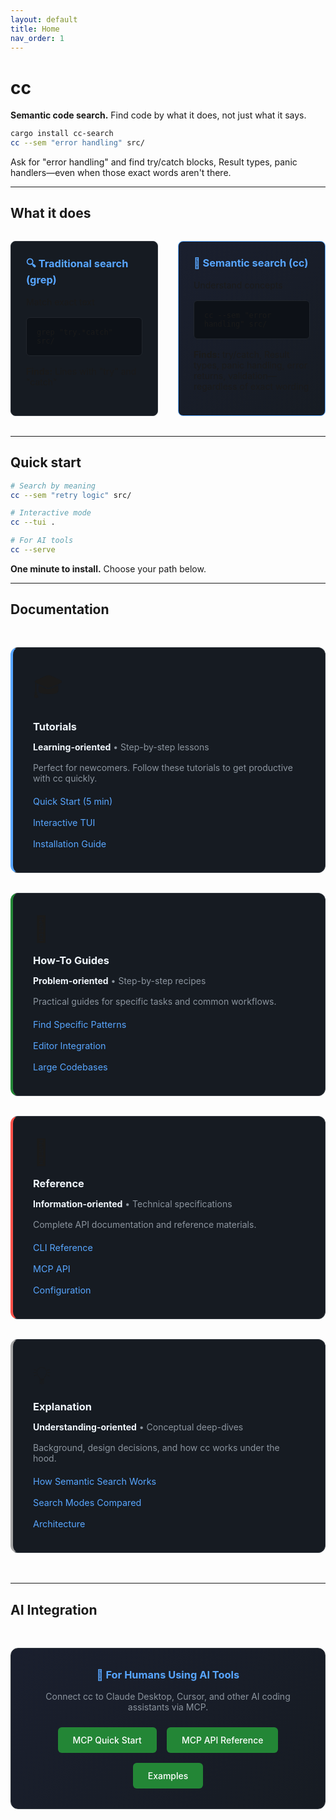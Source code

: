 ```yaml
---
layout: default
title: Home
nav_order: 1
---
```


# cc

**Semantic code search.** Find code by what it does, not just what it says.

```bash
cargo install cc-search
cc --sem "error handling" src/
```

Ask for "error handling" and find try/catch blocks, Result types, panic handlers—even when those exact words aren't there.

---

## What it does

<div class="comparison-box">
<div class="comparison-item">
<h3>🔍 Traditional search (grep)</h3>
<p>Match exact text</p>
<pre><code>grep "try.*catch" src/</code></pre>
<p><strong>Finds:</strong> Lines with "try" and "catch"</p>
</div>

<div class="comparison-item highlight">
<h3>🧠 Semantic search (cc)</h3>
<p>Understand concepts</p>
<pre><code>cc --sem "error handling" src/</code></pre>
<p><strong>Finds:</strong> try/catch, Result types, panic handling, error returns, validation—regardless of exact wording</p>
</div>
</div>

---

## Quick start

```bash
# Search by meaning
cc --sem "retry logic" src/

# Interactive mode
cc --tui .

# For AI tools
cc --serve
```

**One minute to install.** Choose your path below.

---

## Documentation

<div class="divio-grid">

<div class="divio-card tutorial">
<div class="divio-icon">🎓</div>
<h3><a href="tutorials/">Tutorials</a></h3>
<p><strong>Learning-oriented</strong> • Step-by-step lessons</p>
<p>Perfect for newcomers. Follow these tutorials to get productive with cc quickly.</p>
<div class="divio-links">
<a href="tutorials/quick-start.html">Quick Start (5 min)</a>
<a href="tutorials/first-tui-session.html">Interactive TUI</a>
<a href="tutorials/installation.html">Installation Guide</a>
</div>
</div>

<div class="divio-card how-to">
<div class="divio-icon">🔧</div>
<h3><a href="how-to/">How-To Guides</a></h3>
<p><strong>Problem-oriented</strong> • Step-by-step recipes</p>
<p>Practical guides for specific tasks and common workflows.</p>
<div class="divio-links">
<a href="how-to/find-patterns.html">Find Specific Patterns</a>
<a href="how-to/editor-integration.html">Editor Integration</a>
<a href="how-to/large-codebases.html">Large Codebases</a>
</div>
</div>

<div class="divio-card reference">
<div class="divio-icon">📖</div>
<h3><a href="reference/">Reference</a></h3>
<p><strong>Information-oriented</strong> • Technical specifications</p>
<p>Complete API documentation and reference materials.</p>
<div class="divio-links">
<a href="reference/cli.html">CLI Reference</a>
<a href="reference/mcp-api.html">MCP API</a>
<a href="how-to/configuration.html">Configuration</a>
</div>
</div>

<div class="divio-card explanation">
<div class="divio-icon">💡</div>
<h3><a href="explanation/">Explanation</a></h3>
<p><strong>Understanding-oriented</strong> • Conceptual deep-dives</p>
<p>Background, design decisions, and how cc works under the hood.</p>
<div class="divio-links">
<a href="explanation/semantic-search.html">How Semantic Search Works</a>
<a href="explanation/search-modes.html">Search Modes Compared</a>
<a href="explanation/architecture.html">Architecture</a>
</div>
</div>

</div>

---

## AI Integration

<div class="ai-integration">
<div class="ai-card">
<h3>🤖 For Humans Using AI Tools</h3>
<p>Connect cc to Claude Desktop, Cursor, and other AI coding assistants via MCP.</p>
<div class="ai-links">
<a href="ai-integration/mcp-quickstart.html">MCP Quick Start</a>
<a href="reference/mcp-api.html">MCP API Reference</a>
<a href="ai-integration/examples.html">Examples</a>
</div>
</div>
</div>

<style>
.comparison-box {
  display: grid;
  grid-template-columns: 1fr 1fr;
  gap: 2rem;
  margin: 2rem 0;
}

.comparison-item {
  background: #161b22;
  border: 1px solid #30363d;
  border-radius: 8px;
  padding: 1.5rem;
}

.comparison-item.highlight {
  border-color: #58a6ff;
  background: linear-gradient(135deg, #1a1f2e 0%, #161b22 100%);
}

.comparison-item h3 {
  color: #58a6ff;
  margin-top: 0;
}

.comparison-item pre {
  background: #0d1117;
  border: 1px solid #21262d;
  border-radius: 6px;
  padding: 1rem;
  margin: 1rem 0;
  overflow-x: auto;
}

.divio-grid {
  display: grid;
  grid-template-columns: repeat(auto-fit, minmax(300px, 1fr));
  gap: 2rem;
  margin: 3rem 0;
}

.divio-card {
  background: #161b22;
  border: 1px solid #30363d;
  border-radius: 12px;
  padding: 2rem;
  position: relative;
  transition: transform 0.2s ease, box-shadow 0.2s ease;
}

.divio-card:hover {
  transform: translateY(-2px);
  box-shadow: 0 8px 25px rgba(0,0,0,0.3);
}

.divio-card.tutorial {
  border-left: 4px solid #58a6ff;
}

.divio-card.how-to {
  border-left: 4px solid #238636;
}

.divio-card.reference {
  border-left: 4px solid #f85149;
}

.divio-card.explanation {
  border-left: 4px solid #a5a5a5;
}

.divio-icon {
  font-size: 2.5rem;
  margin-bottom: 1rem;
}

.divio-card h3 {
  margin-top: 0;
  margin-bottom: 0.5rem;
}

.divio-card h3 a {
  color: #f0f6fc;
  text-decoration: none;
}

.divio-card h3 a:hover {
  color: #58a6ff;
}

.divio-card p {
  color: #8b949e;
  margin-bottom: 1rem;
}

.divio-card p strong {
  color: #f0f6fc;
}

.divio-links {
  display: flex;
  flex-direction: column;
  gap: 0.5rem;
}

.divio-links a {
  color: #58a6ff;
  text-decoration: none;
  font-size: 0.9rem;
  padding: 0.25rem 0;
  border-bottom: 1px solid transparent;
  transition: border-color 0.2s ease;
}

.divio-links a:hover {
  border-bottom-color: #58a6ff;
}

.ai-integration {
  margin: 3rem 0;
}

.ai-card {
  background: linear-gradient(135deg, #1a1f2e 0%, #161b22 100%);
  border: 1px solid #30363d;
  border-radius: 12px;
  padding: 2rem;
  text-align: center;
}

.ai-card h3 {
  color: #58a6ff;
  margin-top: 0;
}

.ai-card p {
  color: #8b949e;
  margin-bottom: 1.5rem;
}

.ai-links {
  display: flex;
  justify-content: center;
  gap: 1rem;
  flex-wrap: wrap;
}

.ai-links a {
  background: #238636;
  color: white;
  text-decoration: none;
  padding: 0.75rem 1.5rem;
  border-radius: 6px;
  font-weight: 500;
  transition: background-color 0.2s ease;
}

.ai-links a:hover {
  background: #2ea043;
}

@media (max-width: 768px) {
  .comparison-box {
    grid-template-columns: 1fr;
  }
  
  .divio-grid {
    grid-template-columns: 1fr;
  }
  
  .ai-links {
    flex-direction: column;
    align-items: center;
  }
}
</style>